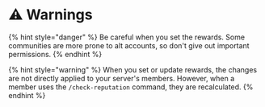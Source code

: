 # ⚠ Warnings

{% hint style="danger" %}
Be careful when you set the rewards. Some communities are more prone to alt accounts, so don't give out important permissions.
{% endhint %}

{% hint style="warning" %}
When you set or update rewards, the changes are not directly applied to your server's members. However, when a member uses the `/check-reputation` command, they are recalculated.
{% endhint %}
